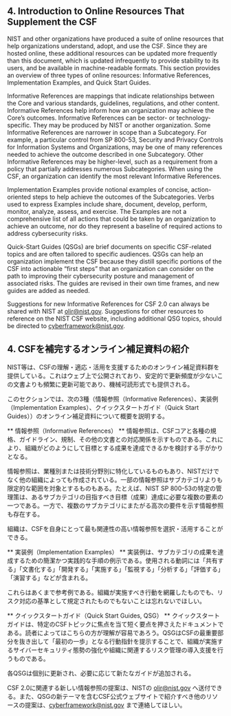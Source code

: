 ## 4. Introduction to Online Resources That Supplement the CSF

NIST and other organizations have produced a suite of online resources that help organizations understand, adopt, and use the CSF. Since they are hosted online, these additional resources can be updated more frequently than this document, which is updated infrequently to provide stability to its users, and be available in machine-readable formats. This section provides an overview of three types of online resources: Informative References, Implementation Examples, and Quick Start Guides. 

Informative References are mappings that indicate relationships between the Core and various standards, guidelines, regulations, and other content. Informative References help inform how an organization may achieve the Core’s outcomes. Informative References can be sector- or technology-specific. They may be produced by NIST or another organization. Some Informative References are narrower in scope than a Subcategory. For example, a particular control from SP 800-53, Security and Privacy Controls for Information Systems and Organizations, may be one of many references needed to achieve the outcome described in one Subcategory. Other Informative References may be higher-level, such as a requirement from a policy that partially addresses numerous Subcategories. When using the CSF, an organization can identify the most relevant Informative References.

Implementation Examples provide notional examples of concise, action-oriented steps to help achieve the outcomes of the Subcategories. Verbs used to express Examples include share, document, develop, perform, monitor, analyze, assess, and exercise. The Examples are not a comprehensive list of all actions that could be taken by an organization to achieve an outcome, nor do they represent a baseline of required actions to address cybersecurity risks.

Quick-Start Guides (QSGs) are brief documents on specific CSF-related topics and are often tailored to specific audiences. QSGs can help an organization implement the CSF because they distill specific portions of the CSF into actionable “first steps” that an organization can consider on the path to improving their cybersecurity posture and management of associated risks. The guides are revised in their own time frames, and new guides are added as needed. 

Suggestions for new Informative References for CSF 2.0 can always be shared with NIST at olir@nist.gov. Suggestions for other resources to reference on the NIST CSF website, including additional QSG topics, should be directed to cyberframework@nist.gov.  

## 4. CSFを補完するオンライン補足資料の紹介

NIST等は、CSFの理解・適応・活用を支援するためのオンライン補足資料群を提供している。これはウェブ上で公開されており、安定的で更新頻度が少ないこの文書よりも頻繁に更新可能であり、機械可読形式でも提供される。

このセクションでは、次の3種（情報参照（Informative References）、実装例（Implementation Examples）、クイックスタートガイド（Quick Start Guides））のオンライン補足資料について概要を説明する。

** 情報参照（Informative References） **
情報参照は、CSFコアと各種の規格、ガイドライン、規制、その他の文書との対応関係を示すものである。これにより、組織がどのようにして目標とする成果を達成できるかを検討する手がかりとなる。

情報参照は、業種別または技術分野別に特化しているものもあり、NISTだけでなく他の組織によっても作成されている。一部の情報参照はサブカテゴリよりも限定的な範囲を対象とするものもある。たとえば、NIST SP 800-53の特定の管理策は、あるサブカテゴリの目指すべき目標（成果）達成に必要な複数の要素の一つである。一方で、複数のサブカテゴリにまたがる高次の要件を示す情報参照も存在する。

組織は、CSFを自身にとって最も関連性の高い情報参照を選択・活用することができる。

** 実装例（Implementation Examples） **
実装例は、サブカテゴリの成果を達成するための簡潔かつ実践的な手順の例示である。使用される動詞には「共有する」「文書化する」「開発する」「実施する」「監視する」「分析する」「評価する」「演習する」などが含まれる。

これらはあくまで参考例である。組織が実施すべき行動を網羅したものでも、リスク対応の基準として規定されたものでもないことは忘れないでほしい。

** クイックスタートガイド（Quick Start Guides, QSG） **
クイックスタートガイドは、特定のCSFトピックに焦点を当て短く要点を押さえたドキュメントである。読者によってはこちらの方が理解が容易であろう。QSGはCSFの最重要部分を抜き出して「最初の一歩」となる行動指針を提示することで、組織が実施するサイバーセキュリティ態勢の強化や組織に関連するリスク管理の導入支援を行うものである。

各QSGは個別に更新され、必要に応じて新たなガイドが追加される。

CSF 2.0に関連する新しい情報参照の提案は、NISTの olir@nist.gov へ送付できる。また、QSGの新テーマを含むCSF公式ウェブサイトで紹介すべき他のリソースの提案は、cyberframework@nist.gov まで連絡してほしい。